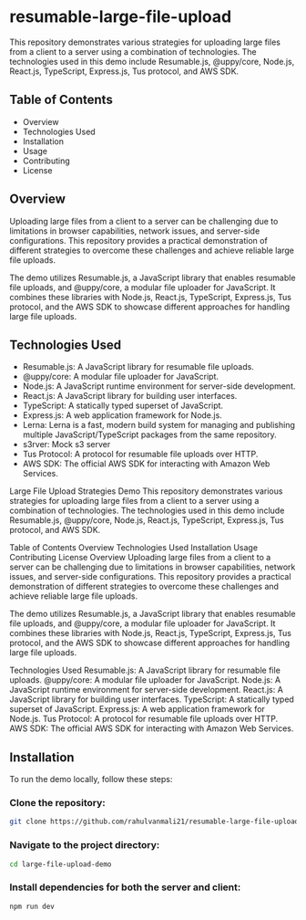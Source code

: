 # resumable-large-file-upload


This repository demonstrates various strategies for uploading large files from a client to a server using a combination of technologies. The technologies used in this demo include Resumable.js, @uppy/core, Node.js, React.js, TypeScript, Express.js, Tus protocol, and AWS SDK.

## Table of Contents
- Overview
- Technologies Used
- Installation
- Usage
- Contributing
- License

## Overview
Uploading large files from a client to a server can be challenging due to limitations in browser capabilities, network issues, and server-side configurations. This repository provides a practical demonstration of different strategies to overcome these challenges and achieve reliable large file uploads.

The demo utilizes Resumable.js, a JavaScript library that enables resumable file uploads, and @uppy/core, a modular file uploader for JavaScript. It combines these libraries with Node.js, React.js, TypeScript, Express.js, Tus protocol, and the AWS SDK to showcase different approaches for handling large file uploads.

## Technologies Used

- Resumable.js: A JavaScript library for resumable file uploads.
- @uppy/core: A modular file uploader for JavaScript.
- Node.js: A JavaScript runtime environment for server-side development.
- React.js: A JavaScript library for building user interfaces.
- TypeScript: A statically typed superset of JavaScript.
- Express.js: A web application framework for Node.js.
- Lerna: Lerna is a fast, modern build system for managing and publishing multiple JavaScript/TypeScript packages from the same repository.
- s3rver: Mock s3 server
- Tus Protocol: A protocol for resumable file uploads over HTTP.
- AWS SDK: The official AWS SDK for interacting with Amazon Web Services.



Large File Upload Strategies Demo
This repository demonstrates various strategies for uploading large files from a client to a server using a combination of technologies. The technologies used in this demo include Resumable.js, @uppy/core, Node.js, React.js, TypeScript, Express.js, Tus protocol, and AWS SDK.

Table of Contents
Overview
Technologies Used
Installation
Usage
Contributing
License
Overview
Uploading large files from a client to a server can be challenging due to limitations in browser capabilities, network issues, and server-side configurations. This repository provides a practical demonstration of different strategies to overcome these challenges and achieve reliable large file uploads.

The demo utilizes Resumable.js, a JavaScript library that enables resumable file uploads, and @uppy/core, a modular file uploader for JavaScript. It combines these libraries with Node.js, React.js, TypeScript, Express.js, Tus protocol, and the AWS SDK to showcase different approaches for handling large file uploads.

Technologies Used
Resumable.js: A JavaScript library for resumable file uploads.
@uppy/core: A modular file uploader for JavaScript.
Node.js: A JavaScript runtime environment for server-side development.
React.js: A JavaScript library for building user interfaces.
TypeScript: A statically typed superset of JavaScript.
Express.js: A web application framework for Node.js.
Tus Protocol: A protocol for resumable file uploads over HTTP.
AWS SDK: The official AWS SDK for interacting with Amazon Web Services.

## Installation
To run the demo locally, follow these steps:

### Clone the repository:

```bash
git clone https://github.com/rahulvanmali21/resumable-large-file-upload
```
### Navigate to the project directory:

```bash
cd large-file-upload-demo
```
### Install dependencies for both the server and client:

```bash
npm run dev
```
